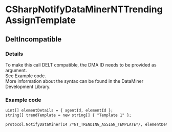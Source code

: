 ﻿---  
uid: Validator_3_22_1  
---

# CSharpNotifyDataMinerNTTrendingAssignTemplate

## DeltIncompatible

### Details

To make this call DELT compatible, the DMA ID needs to be provided as argument.  
See Example code.  
More information about the syntax can be found in the DataMiner Development Library.

### Example code

```xml
uint[] elementDetails = { agentId, elementId };
string[] trendTemplate = new string[] { "Template 1" };

protocol.NotifyDataMiner(14 /*NT_TRENDING_ASSIGN_TEMPLATE*/, elementDetails, trendTemplate);
```
